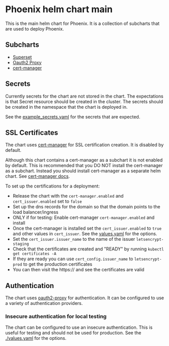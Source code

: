 # Phoenix helm chart main

This is the main helm chart for Phoenix. It is a collection of subcharts that are used to deploy Phoenix.

## Subcharts

- [Superset](https://github.com/apache/superset/tree/master/helm/superset)
- [Oauth2 Proxy](https://github.com/oauth2-proxy/manifests/tree/main/helm/oauth2-proxy)
- [cert-manager](https://artifacthub.io/packages/helm/cert-manager/cert-manager)

## Secrets

Currently secrets for the chart are not stored in the chart. The expectations is that Secret
resource should be created in the cluster. The secrets should be created in the namespace that the
chart is deployed in.

See the [example_secrets.yaml](example_secrets.yaml) for the secrets that are expected.


## SSL Certificates

The chart uses [cert-manager](https://cert-manager.io/docs/) for SSL certification creation. It is
disabled by default.

Although this chart contains a cert-manager as a subchart it is not enabled by default. This is
recommended that you DO NOT install the cert-manager as a subchart. Instead you should install
cert-manager as a separate helm chart. See [cert-manager
docs](https://cert-manager.io/docs/installation/helm/).

To set up the certifications for a deployment:

* Release the chart with the `cert-manager.enabled` and `cert_issuer.enabled` set to `false`
* Set up the dns records for the domain so that the domain points to the load balancer/ingress
* ONLY if for testing: Enable cert-manager `cert-manager.enabled` and install
* Once the cert-manager is installed set the `cert_issuer.enabled` to `true` and other values in
  `cert_issuer`. See the [values.yaml](values.yaml) for the options.
* Set the `cert_issuer.issuer_name` to the name of the issuer `letsencrypt-staging`
* Check that the certificates are created and "READY" by running `kubectl get certificates -A`
* If they are ready you can use `cert_config.issuer_name` to `letsencrypt-prod` to get the production
  certificates
* You can then visit the https://<domain> and see the certificates are valid

## Authentication

The chart uses [oauth2-proxy](https://oauth2-proxy.github.io/oauth2-proxy/) for authentication. It
can be configured to use a variety of authentication providers.

### Insecure authentication for local testing

The chart can be configured to use an insecure authentication. This is useful for testing and
should not be used for production. See the [./values.yaml](./values.yaml) for the options.
